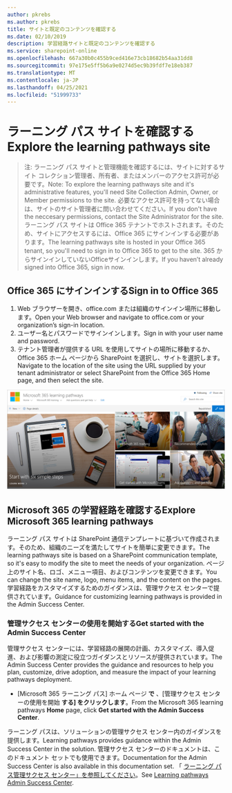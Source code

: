 ```yaml
---
author: pkrebs
ms.author: pkrebs
title: サイトと既定のコンテンツを確認する
ms.date: 02/10/2019
description: 学習経路サイトと既定のコンテンツを確認する
ms.service: sharepoint-online
ms.openlocfilehash: 667a30b0c455b9ced416e73cb18682b54aa31dd8
ms.sourcegitcommit: 97e175e5ff5b6a9e0274d5ec9b39fdf7e18eb387
ms.translationtype: MT
ms.contentlocale: ja-JP
ms.lasthandoff: 04/25/2021
ms.locfileid: "51999733"
---
```

# <a name="explore-the-learning-pathways-site"></a><span data-ttu-id="eb55d-103">ラーニング パス サイトを確認する</span><span class="sxs-lookup"><span data-stu-id="eb55d-103">Explore the learning pathways site</span></span>

> <span data-ttu-id="eb55d-104">注: ラーニング パス サイトと管理機能を確認するには、サイトに対するサイト コレクション管理者、所有者、またはメンバーのアクセス許可が必要です。</span><span class="sxs-lookup"><span data-stu-id="eb55d-104">Note: To explore the learning pathways site and it's administrative features, you'll need Site Collection Admin, Owner, or Member permissions to the site.</span></span> <span data-ttu-id="eb55d-105">必要なアクセス許可を持ってない場合は、サイトのサイト管理者に問い合わせてください。</span><span class="sxs-lookup"><span data-stu-id="eb55d-105">If you don't have the neccesary permissions, contact the Site Administrator for the site.</span></span> <span data-ttu-id="eb55d-106">ラーニング パス サイトは Office 365 テナントでホストされます。そのため、サイトにアクセスするには、Office 365 にサインインする必要があります。</span><span class="sxs-lookup"><span data-stu-id="eb55d-106">The learning pathways site is hosted in your Office 365 tenant, so you'll need to sign in to Office 365 to get to the site.</span></span> <span data-ttu-id="eb55d-107">365 からサインインしていないOfficeサインインします。</span><span class="sxs-lookup"><span data-stu-id="eb55d-107">If you haven’t already signed into Office 365, sign in now.</span></span> 

## <a name="sign-in-to-office-365"></a><span data-ttu-id="eb55d-108">Office 365 にサインインする</span><span class="sxs-lookup"><span data-stu-id="eb55d-108">Sign in to Office 365</span></span> 

1.  <span data-ttu-id="eb55d-109">Web ブラウザーを開き、office.com または組織のサインイン場所に移動します。</span><span class="sxs-lookup"><span data-stu-id="eb55d-109">Open your Web browser and navigate to office.com or your organization’s sign-in location.</span></span> 
2.  <span data-ttu-id="eb55d-110">ユーザー名とパスワードでサインインします。</span><span class="sxs-lookup"><span data-stu-id="eb55d-110">Sign in with your user name and password.</span></span>
3.  <span data-ttu-id="eb55d-111">テナント管理者が提供する URL を使用してサイトの場所に移動するか、Office 365 ホーム ページから SharePoint を選択し、サイトを選択します。</span><span class="sxs-lookup"><span data-stu-id="eb55d-111">Navigate to the location of the site using the URL supplied by your tenant administrator or select SharePoint from the Office 365 Home page, and then select the site.</span></span> 

![cg-exploresite.png](media/cg-introducing.png)

## <a name="explore-microsoft-365-learning-pathways"></a><span data-ttu-id="eb55d-113">Microsoft 365 の学習経路を確認する</span><span class="sxs-lookup"><span data-stu-id="eb55d-113">Explore Microsoft 365 learning pathways</span></span>

<span data-ttu-id="eb55d-114">ラーニング パス サイトは SharePoint 通信テンプレートに基づいて作成されます。そのため、組織のニーズを満たしてサイトを簡単に変更できます。</span><span class="sxs-lookup"><span data-stu-id="eb55d-114">The learning pathways site is based on a SharePoint communication template, so it's easy to modify the site to meet the needs of your organization.</span></span> <span data-ttu-id="eb55d-115">ページ上のサイト名、ロゴ、メニュー項目、およびコンテンツを変更できます。</span><span class="sxs-lookup"><span data-stu-id="eb55d-115">You can change the site name, logo, menu items, and the content on the pages.</span></span> <span data-ttu-id="eb55d-116">学習経路をカスタマイズするためのガイダンスは、管理サクセス センターで提供されています。</span><span class="sxs-lookup"><span data-stu-id="eb55d-116">Guidance for customizing learning pathways is provided in the Admin Success Center.</span></span> 

### <a name="get-started-with-the-admin-success-center"></a><span data-ttu-id="eb55d-117">管理サクセス センターの使用を開始する</span><span class="sxs-lookup"><span data-stu-id="eb55d-117">Get started with the Admin Success Center</span></span>

<span data-ttu-id="eb55d-118">管理サクセス センターには、学習経路の展開の計画、カスタマイズ、導入促進、および影響の測定に役立つガイダンスとリソースが提供されています。</span><span class="sxs-lookup"><span data-stu-id="eb55d-118">The Admin Success Center provides the guidance and resources to help you plan, customize, drive adoption, and measure the impact of your learning pathways deployment.</span></span> 

- <span data-ttu-id="eb55d-119">[Microsoft 365 ラーニング パス] ホーム ページ **で** 、[管理サクセス センターの使用を開始 **する] をクリックします**。</span><span class="sxs-lookup"><span data-stu-id="eb55d-119">From the Microsoft 365 learning pathways **Home** page, click **Get started with the Admin Success Center**.</span></span>

<span data-ttu-id="eb55d-120">ラーニング パスは、ソリューションの管理サクセス センター内のガイダンスを提供します。</span><span class="sxs-lookup"><span data-stu-id="eb55d-120">Learning pathways provides guidance within the Admin Success Center in the solution.</span></span> <span data-ttu-id="eb55d-121">管理サクセス センターのドキュメントは、このドキュメント セットでも使用できます。</span><span class="sxs-lookup"><span data-stu-id="eb55d-121">Documentation for the Admin Success Center is also available in this documentation set.</span></span> <span data-ttu-id="eb55d-122">「 [ラーニング パス管理サクセス センター」を参照してください](custom_successcenter.md)。</span><span class="sxs-lookup"><span data-stu-id="eb55d-122">See [Learning pathways Admin Success Center](custom_successcenter.md).</span></span>